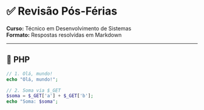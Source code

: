 # ✅ Revisão Pós-Férias
**Curso:** Técnico em Desenvolvimento de Sistemas  
**Formato:** Respostas resolvidas em Markdown

---

## 📌 PHP

```php
// 1. Olá, mundo!
echo "Olá, mundo!";

// 2. Soma via $_GET
$soma = $_GET['a'] + $_GET['b'];
echo "Soma: $soma";